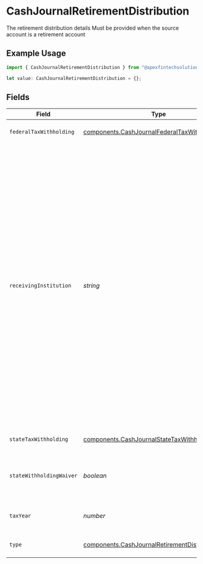 # CashJournalRetirementDistribution

The retirement distribution details Must be provided when the source account is a retirement account

## Example Usage

```typescript
import { CashJournalRetirementDistribution } from "@apexfintechsolutions/ascend-sdk/models/components";

let value: CashJournalRetirementDistribution = {};
```

## Fields

| Field                                                                                                                                                                                                                                                                                                                                                                                    | Type                                                                                                                                                                                                                                                                                                                                                                                     | Required                                                                                                                                                                                                                                                                                                                                                                                 | Description                                                                                                                                                                                                                                                                                                                                                                              | Example                                                                                                                                                                                                                                                                                                                                                                                  |
| ---------------------------------------------------------------------------------------------------------------------------------------------------------------------------------------------------------------------------------------------------------------------------------------------------------------------------------------------------------------------------------------- | ---------------------------------------------------------------------------------------------------------------------------------------------------------------------------------------------------------------------------------------------------------------------------------------------------------------------------------------------------------------------------------------- | ---------------------------------------------------------------------------------------------------------------------------------------------------------------------------------------------------------------------------------------------------------------------------------------------------------------------------------------------------------------------------------------- | ---------------------------------------------------------------------------------------------------------------------------------------------------------------------------------------------------------------------------------------------------------------------------------------------------------------------------------------------------------------------------------------- | ---------------------------------------------------------------------------------------------------------------------------------------------------------------------------------------------------------------------------------------------------------------------------------------------------------------------------------------------------------------------------------------- |
| `federalTaxWithholding`                                                                                                                                                                                                                                                                                                                                                                  | [components.CashJournalFederalTaxWithholding](../../models/components/cashjournalfederaltaxwithholding.md)                                                                                                                                                                                                                                                                               | :heavy_minus_sign:                                                                                                                                                                                                                                                                                                                                                                       | The federal tax withholding.                                                                                                                                                                                                                                                                                                                                                             |                                                                                                                                                                                                                                                                                                                                                                                          |
| `receivingInstitution`                                                                                                                                                                                                                                                                                                                                                                   | *string*                                                                                                                                                                                                                                                                                                                                                                                 | :heavy_minus_sign:                                                                                                                                                                                                                                                                                                                                                                       | The institution receiving retirement funds when performing a transfer to an identical retirement account type at a different financial institution. This is required for check and wire withdrawals because we can't always identify the institution using the transfer instructions. For cash journals this value will default to "Apex Clearing", regardless of what is passed in here |                                                                                                                                                                                                                                                                                                                                                                                          |
| `stateTaxWithholding`                                                                                                                                                                                                                                                                                                                                                                    | [components.CashJournalStateTaxWithholding](../../models/components/cashjournalstatetaxwithholding.md)                                                                                                                                                                                                                                                                                   | :heavy_minus_sign:                                                                                                                                                                                                                                                                                                                                                                       | The state tax withholding.                                                                                                                                                                                                                                                                                                                                                               |                                                                                                                                                                                                                                                                                                                                                                                          |
| `stateWithholdingWaiver`                                                                                                                                                                                                                                                                                                                                                                 | *boolean*                                                                                                                                                                                                                                                                                                                                                                                | :heavy_minus_sign:                                                                                                                                                                                                                                                                                                                                                                       | Whether or not this distribution has a state withholding waiver.                                                                                                                                                                                                                                                                                                                         |                                                                                                                                                                                                                                                                                                                                                                                          |
| `taxYear`                                                                                                                                                                                                                                                                                                                                                                                | *number*                                                                                                                                                                                                                                                                                                                                                                                 | :heavy_minus_sign:                                                                                                                                                                                                                                                                                                                                                                       | Tax year for which the distribution is applied.                                                                                                                                                                                                                                                                                                                                          |                                                                                                                                                                                                                                                                                                                                                                                          |
| `type`                                                                                                                                                                                                                                                                                                                                                                                   | [components.CashJournalRetirementDistributionType](../../models/components/cashjournalretirementdistributiontype.md)                                                                                                                                                                                                                                                                     | :heavy_minus_sign:                                                                                                                                                                                                                                                                                                                                                                       | The type of retirement distribution.                                                                                                                                                                                                                                                                                                                                                     | NORMAL                                                                                                                                                                                                                                                                                                                                                                                   |